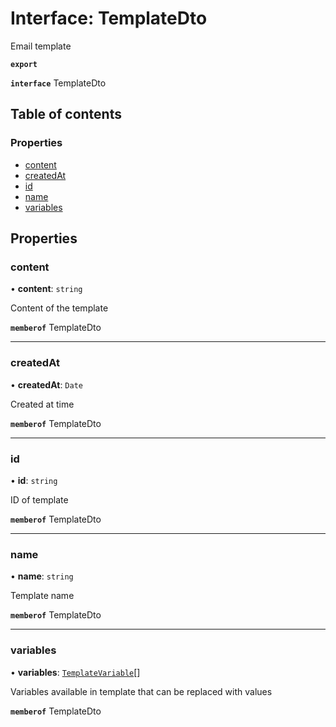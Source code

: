 # Interface: TemplateDto

Email template

**`export`**

**`interface`** TemplateDto

## Table of contents

### Properties

- [content](TemplateDto.md#content)
- [createdAt](TemplateDto.md#createdat)
- [id](TemplateDto.md#id)
- [name](TemplateDto.md#name)
- [variables](TemplateDto.md#variables)

## Properties

### <a id="content" name="content"></a> content

• **content**: `string`

Content of the template

**`memberof`** TemplateDto

___

### <a id="createdat" name="createdat"></a> createdAt

• **createdAt**: `Date`

Created at time

**`memberof`** TemplateDto

___

### <a id="id" name="id"></a> id

• **id**: `string`

ID of template

**`memberof`** TemplateDto

___

### <a id="name" name="name"></a> name

• **name**: `string`

Template name

**`memberof`** TemplateDto

___

### <a id="variables" name="variables"></a> variables

• **variables**: [`TemplateVariable`](TemplateVariable.md)[]

Variables available in template that can be replaced with values

**`memberof`** TemplateDto
